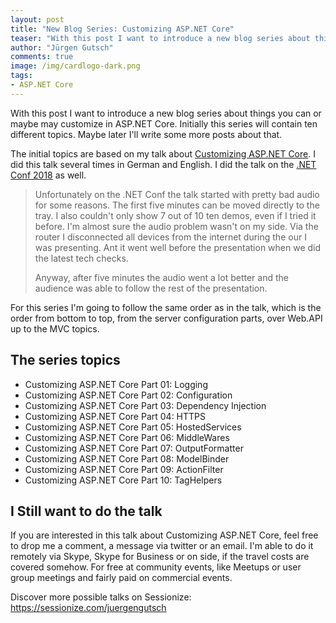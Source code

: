```yaml
---
layout: post
title: "New Blog Series: Customizing ASP.NET Core"
teaser: "With this post I want to introduce a new blog series about things you can or maybe may customize in ASP.NET Core. Initially this series will contain ten different topics. Maybe later I'll write some more posts about that. The initial topics are based on my talk about Customizing ASP.NET Core"
author: "Jürgen Gutsch"
comments: true
image: /img/cardlogo-dark.png
tags: 
- ASP.NET Core
---
```


With this post I want to introduce a new blog series about things you can or maybe may customize in ASP.NET Core. Initially this series will contain ten different topics. Maybe later I'll write some more posts about that.

The initial topics are based on my talk about [Customizing ASP.NET Core](https://sessionize.com/s/juergengutsch/customizing_aspnet_core/19237). I did this talk several times in German and English. I did the talk on the [.NET Conf 2018](https://channel9.msdn.com/Events/dotnetConf/2018/S306) as well. 

> Unfortunately on the .NET Conf the talk started with pretty bad audio for some reasons. The first five minutes can be moved directly to the tray. I also couldn't only show 7 out of 10 ten demos, even if I tried it before. I'm almost sure the audio problem wasn't on my side. Via the router I disconnected all devices from the internet during the our I was presenting. Ant it went well before the presentation when we did the latest tech checks.
>
> Anyway, after five minutes the audio went a lot better and the audience was able to follow the rest of the presentation.

For this series I'm going to follow the same order as in the talk, which is the order from bottom to top, from the server configuration parts, over Web.API up to the MVC topics.

## The series topics

- Customizing ASP.NET Core Part 01: Logging
- Customizing ASP.NET Core Part 02: Configuration
- Customizing ASP.NET Core Part 03: Dependency Injection
- Customizing ASP.NET Core Part 04: HTTPS
- Customizing ASP.NET Core Part 05: HostedServices
- Customizing ASP.NET Core Part 06: MiddleWares
- Customizing ASP.NET Core Part 07: OutputFormatter
- Customizing ASP.NET Core Part 08: ModelBinder
- Customizing ASP.NET Core Part 09: ActionFilter
- Customizing ASP.NET Core Part 10: TagHelpers

## I Still want to do the talk 

If you are interested in this talk about Customizing ASP.NET Core, feel free to drop me a comment, a message via twitter or an email. I'm able to do it remotely via Skype, Skype for Business or on side, if the travel costs are covered somehow. For free at community events, like Meetups or user group meetings and fairly paid on commercial events.

Discover more possible talks on Sessionize: https://sessionize.com/juergengutsch